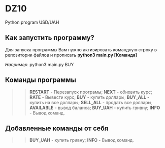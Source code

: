 # DZ10
Python program USD/UAH
## Как запустить программу?
Для запуска программы Вам нужно активировать командную строку в репозитории файлов и прописать **python3 main.py [Команда]**

_Например_: python3 main.py BUY

## Команды программы
>>**RESTART** - Перезапуск програмы;
>>**NEXT** - обновить курс;
>>**RATE** - Вывести курс;
>>**BUY** - купить доллары;
>>**BUY_ALL** - купить на все доллары;
>>**SELL_ALL** - продать все доллары;
>>**AVAILABLE** - вывод баланса;
>>**BUY_UAH** - купить гривну;
>>**INFO** - Вывод команд.

## Добавленные команды от себя
>>**BUY_UAH** - купить гривну;
>>**INFO** - Вывод команд.

